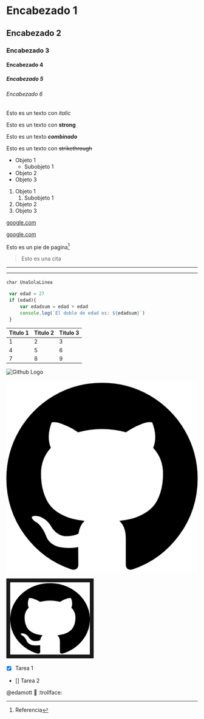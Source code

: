 <!--Encabezados-->
# Encabezado 1
## Encabezado 2
### Encabezado 3
#### Encabezado 4
##### Encabezado 5
###### Encabezado 6

<!--Tipos de texto-->
Esto es un texto con *italic*
<!--Salto de linea con un espacio-->
Esto es un texto con **strong**

Esto es un texto ***combinado***

Esto es un texto con ~~strikethrough~~

<!--Listas-->
* Objeto 1
    * Subobjeto 1
* Objeto 2
* Objeto 3

1. Objeto 1
    1. Subobjeto 1
2. Objeto 2
3. Objeto 3

<!--Enlaces-->
[google.com](https://www.google.com.mx/?hl=es-419)

[google.com](https://www.google.com.mx/?hl=es-419 "Modificar Texto")

<!--Pie de pagina-->
Esto es un pie de pagina[^1]

[^1]: Referencia 

<!--Citas-->
>Esto es una cita

<!--Divisor-->
---
___

<!--Codigo-->
 `char UnaSolaLinea`

 ```javascript
  var edad = 27
  if (edad){
      var edadsum = edad + edad
      console.log(`El doble de edad es: ${edadsum}`)
  }
 ```

 <!--Tablas-->
 |Titulo 1 |Titulo 2 |Titulo 3|
 |-------- |-------- |--------|
 |1        |2        |3       |
 |4        |5        |6       |
 |7        |8        |9       |

 <!--Imagenes-->
 ![Github Logo](https://cdn-icons-png.flaticon.com/512/25/25231.png "Imagen con liga")

  ![Github Logo](GithubL.png "Imagen del escritorio")

  <!--Video de Youtube-->
<a href="https://www.youtube.com/watch?v=oxaH9CFpeEE&t=221s
" target="_blank"><img src="GithubL.png" 
alt="Curso Markdown" width="210" height="190" border="10" /></a>

<!--Reglas de GITHUB-->

<!--To Do List-->
* [x] Tarea 1
* [] Tarea 2

<!--Menciones-->
@edamott :metal: :trollface:
